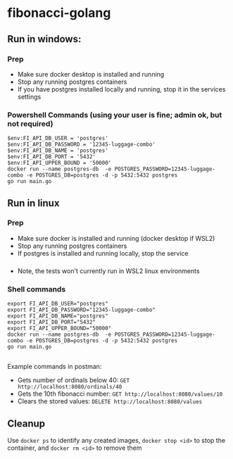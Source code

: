 # fibonacci-golang
## Run in windows:

### Prep
- Make sure docker desktop is installed and running
- Stop any running postgres containers
- If you have postgres installed locally and running, stop it in the services settings

### Powershell Commands (using your user is fine; admin ok, but not required)

```
$env:FI_API_DB_USER = 'postgres'
$env:FI_API_DB_PASSWORD = '12345-luggage-combo'
$env:FI_API_DB_NAME = 'postgres'
$env:FI_API_DB_PORT = '5432'
$env:FI_API_UPPER_BOUND = '50000'
docker run --name postgres-db  -e POSTGRES_PASSWORD=12345-luggage-combo -e POSTGRES_DB=postgres -d -p 5432:5432 postgres
go run main.go
```

## Run in linux
### Prep
- Make sure docker is installed and running (docker desktop if WSL2)
- Stop any running postgres containers
- If postgres is installed and running locally, stop the service

###
- Note, the tests won't currently run in WSL2 linux environments

### Shell commands

```
export FI_API_DB_USER="postgres"
export FI_API_DB_PASSWORD="12345-luggage-combo"
export FI_API_DB_NAME="postgres"
export FI_API_DB_PORT="5432"
export FI_API_UPPER_BOUND="50000"
docker run --name postgres-db  -e POSTGRES_PASSWORD=12345-luggage-combo -e POSTGRES_DB=postgres -d -p 5432:5432 postgres
go run main.go
```

##
Example commands in postman:

- Gets number of ordinals below 40: `GET http://localhost:8080/ordinals/40`
- Gets the 10th fibonacci number: `GET http://localhost:8080/values/10`
- Clears the stored values: `DELETE http://localhost:8080/values`


## Cleanup

Use `docker ps` to identify any created images, `docker stop <id>` to stop the container, and `docker rm <id>` to remove them